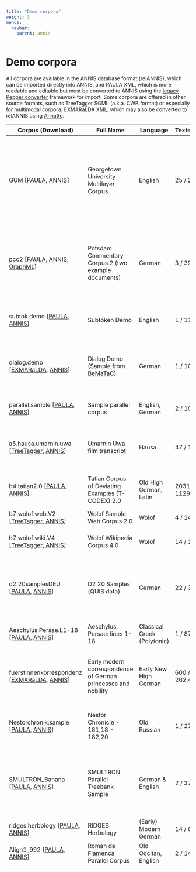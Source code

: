 ```yaml
---
title: "Demo corpora"
weight: 3
menus:
  navbar:
    parent: annis
---
```


# Demo corpora

All corpora are available in the ANNIS database format (relANNIS), which can be imported directly into ANNIS, and PAULA XML, which is more readable and editable but must be converted to ANNIS using the [legacy Pepper converter](../../archive-2015-2025/pepper/) framework for import. Some corpora are offered in other source formats, such as TreeTagger SGML (a.k.a. CWB format) or especially for multimodal corpora, EXMARaLDA XML, which may also be converted to relANNIS using [Annatto](../../annatto).


|  Corpus (Download)       |  Full Name | Language | Texts/Tokens | Annotations | Source |
| ------------------------ | ---------- | -------- | ------------ | ----------- | ------ |
| GUM [[PAULA](https://github.com/amir-zeldes/gum/tree/master/paula), [ANNIS](https://github.com/amir-zeldes/gum/tree/master/annis)] | Georgetown University Multilayer Corpus | English |  25 / 22656 | Multiple POS, lemma, constituent trees, dependency trees, coreference, entity types, rhetorical structure, information status, TEI structure | [Georgetown Linguistics](http://corpling.uis.georgetown.edu/gum/) |
| pcc2 [[PAULA](../../corpora/pcc2_PAULA.zip), [ANNIS](../../corpora/pcc2_v7_relANNIS.zip), [GraphML](../../corpora/pcc2_v7_graphml.zip)] | Potsdam Commentary Corpus 2 (two example documents) | German | 3 / 399 | POS, lemma, morphology, constituent trees, dependency trees, coreference, rhetorical structure, information structure  | [SFB632/D1](https://www.sfb632.uni-potsdam.de/project_d1.html) |
|subtok.demo [[PAULA](../../corpora/subtok.demo_PAULA.zip), [ANNIS](../../corpora/subtok.demo_relANNIS.zip)]|Subtoken Demo|English|1 / 11|Diplomatic transcription, lemma, line, page, norm, pos, rend|[SFB632/D1](https://www.sfb632.uni-potsdam.de/project_d1.html)|
|dialog.demo [[EXMARaLDA](../../corpora/dialog.demo_EXMARaLDA.zip), [ANNIS](../../corpora/dialog.demo_relANNIS.zip)]|Dialog Demo (Sample from [BeMaTaC](https://www.linguistik.hu-berlin.de/institut/professuren/korpuslinguistik/forschung/bematac))|German|1 / 102|Spoken word forms, normalization and utterances for two speakers, time-aligned audio|[SFB632/D1](https://www.sfb632.uni-potsdam.de/project_d1.html)|
|parallel.sample [[PAULA](../../corpora/parallel.sample.zip), [ANNIS](../../corpora/parallel.sample_relAnnis.zip)]|Sample parallel corpus|English, German|2 / 10|POS, lemma, alignment, alignment type (good/fuzzy)|[SFB632/D1](https://www.sfb632.uni-potsdam.de/project_d1.html)|
|a5.hausa.umarnin.uwa [[TreeTagger](../../corpora/a5.hausa.umarnin.uwa_V2_TreeTagger.zip), [ANNIS](../../corpora/a5.hausa.umarnin.uwa_V2_relANNIS.zip)]|Umarnin Uwa film transcript|Hausa|47 / 10194|Automatic POS, speakers, extralinguistic info, foreign words/code-switching|[SFB632/A5](https://www.sfb632.uni-potsdam.de/project_a5.html) and [D1](https://www.sfb632.uni-potsdam.de/project_d1.html)|
|b4.tatian2.0 [[PAULA](../../corpora/b4.tatian2.0.zip), [ANNIS](../../corpora/b4.tatian2.0_relAnnis.zip)]|Tatian Corpus of Deviating Examples (T-CODEX) 2.0|Old High German, Latin|2031 / 11295|POS, chunks, grammatical function, information structure|[SFB632/B4](https://www.sfb632.uni-potsdam.de/project_b4.html); edition text courtesy of [Vandenhoeck & Ruprecht](http://www.v-r.de/en/)|
|b7.wolof.web.V2 [[TreeTagger](../../corpora/b7.wolof.web.V2.zip), [ANNIS](../../corpora/b7.wolof.web.V2_relANNIS.zip)]|Wolof Sample Web Corpus 2.0|Wolof|4 / 14676|POS, sentence segmentation|[SFB632/B7](https://www.sfb632.uni-potsdam.de/project_b7.html) and [D1](https://www.sfb632.uni-potsdam.de/project_d1.html)|
|b7.wolof.wiki.V4 [[TreeTagger](../../corpora/b7.wolof.wiki.V4.zip), [ANNIS](../../corpora/b7.wolof.wiki.V4_relANNIS.zip)]|Wolof Wikipedia Corpus 4.0|Wolof|14 / 12738|POS, sentence segmentation, English translations|[SFB632/B7](https://www.sfb632.uni-potsdam.de/project_b7.html) and [D1](https://www.sfb632.uni-potsdam.de/project_d1.html)|
|d2.20samplesDEU [[PAULA](../../corpora/d2.20samplesDEU.zip), [ANNIS](../../corpora/d2.20samplesDEU_relAnnis.zip)]|D2 20 Samples (QUIS data)|German|22 / 382|POS, aligned audio, accent, tones, information structure, grammatical function, morphology|[SFB632/D2](https://www.sfb632.uni-potsdam.de/project_d2.html)|
|Aeschylus.Persae.L1-18 [[PAULA](../../corpora/Aeschylus.Persae.L1-18_PAULA.zip), [ANNIS](../../corpora/Aeschylus.Persae.L1-18_relAnnis.zip)]|Aeschylus, Persae: lines 1-18|Classical Greek (Polytonic)|1 / 87|POS, lemma, grammatical function, labeled syntax trees |Francesco Mambrini / [Perseus Project](http://www.perseus.tufts.edu/hopper/), Tufts University|
|fuerstinnenkorrespondenz [[EXMARaLDA](../../corpora/fuerstinnenkorrespondenz_exb.zip), [ANNIS](../../corpora/fuerstinnenkorrespondenz_relANNIS.zip)]|Early modern correspondence of German princesses and nobility|Early New High German|600 / 262,468|POS, lemma, clauses, grammatical function, normalization, orthography, politeness|Courtesy of the Lehrstuhl für Indogermanistik, Universität Jena [[website](http://dwee.eu/Rosemarie_Luehr/?Projekte___DFG-Projekte___Fruehneuzeitliche_Fuerstinnenkorrespondenz_im_mitteldeutschen_Raum)]|
|Nestorchronik.sample [[PAULA](../../corpora/Nestorchronik.sample_PAULA.zip), [ANNIS](../../corpora/Nestorchronik.sample_relAnnis.zip)]|Nestor Chronicle - 181,18 - 182,20|Old Russian|1 / 273|POS/morphology, clause-level syntax trees|Courtesy of [Roland Meyer / Institut für Slawistik , Humboldt-Universität zu Berlin](https://www.slawistik.hu-berlin.de/de/member/meyerrol)|
|SMULTRON_Banana [[PAULA](../../corpora/SMULTRON_Banana_PAULA.zip), [ANNIS](../../corpora/SMULTRON_Banana_relAnnis.zip)]|SMULTRON Parallel Treebank Sample|German & English|2 / 3782|POS, syntax trees, word and phrase level alignment with alignment quality; for German: lemma, morphology, entities|Courtesy of the [Institut für Computerlinguistik, Universität Zürich](http://www.cl.uzh.ch/)|
|ridges.herbology [[PAULA](http://korpling.german.hu-berlin.de/ridges/download_en.html), [ANNIS](http://korpling.german.hu-berlin.de/ridges/download_en.html)]|RIDGES Herbology|(Early) Modern German|14 / 63734|see [RIDGES documentation](https://www.linguistik.hu-berlin.de/en/institut-en/professuren-en/korpuslinguistik/research/ridges-projekt/Dokumentation)|[RIDGES Project](https://www.linguistik.hu-berlin.de/en/institut-en/professuren-en/korpuslinguistik/research/ridges-projekt)|
|Align1_992  [[PAULA](../../corpora/OldOccitanPaula.zip), [ANNIS](../../corpora/OldOccitanRelAnnis.zip)]|Roman de Flamenca Parallel Corpus|Old Occitan, English|2 / 14166|see [Flamenca documentation](http://nlp.indiana.edu/~obscrivn/Introduction.html)|[Olga Scrivner, Indiana University](http://nlp.indiana.edu/~obscrivn/)|
